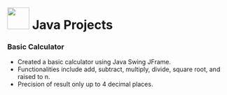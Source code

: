 <h1>
  <img src="https://www.itprotoday.com/sites/itprotoday.com/files/styles/article_featured_retina/public/java-logo.gif?itok=uRcaI6LK"
       width="50 height="25"/>
  Java Projects
</h1>

<h3>Basic Calculator</h3>
<p>
  <ul>
    <li>Created a basic calculator using Java Swing JFrame.</li>
    <li>Functionalities include add, subtract, multiply, divide, square root, and raised to n.</li>
    <li>Precision of result only up to 4 decimal places.</li>
  </ul>
</p>

